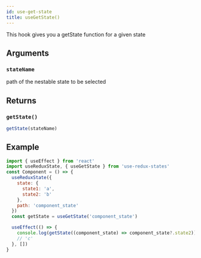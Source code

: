 ```yaml
---
id: use-get-state
title: useGetState()
---
```


This hook gives you a getState function for a given state

## Arguments

### `stateName`

path of the nestable state to be selected

## Returns

### `getState()`

```js
getState(stateName)
```

## Example

```jsx
import { useEffect } from 'react'
import useReduxState, { useGetState } from 'use-redux-states'
const Component = () => {
  useReduxState({
    state: {
      state1: 'a',
      state2: 'b'
    },
    path: 'component_state'
  })
  const getState = useGetState('component_state')

  useEffect(() => {
    console.log(getState((component_state) => component_state?.state2))
    // 'c'
  }, [])
}
```
